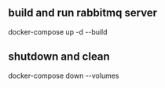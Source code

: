 ## build and run rabbitmq server
docker-compose up -d --build


## shutdown and clean 
docker-compose down --volumes

